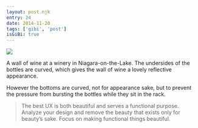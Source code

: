 ```yaml
---
layout: post.njk
entry: 24
date: 2014-11-20
tags: ['gibi', 'post']
isGiBi: true
---
```

<img src="{{ site.baseUrl }}assets/gibiimages/{{ entry }}.jpg" />

A wall of wine at a winery in Niagara-on-the-Lake. The undersides of the bottles are curved, which gives the wall of wine a lovely reflective appearance.

However the bottoms are curved, not for appearance sake, but to prevent the pressure from bursting the bottles while they sit in the rack.

>The best UX is both beautiful and serves a functional purpose. Analyze your design and remove the beauty that exists only for beauty’s sake. Focus on making functional things beautiful.